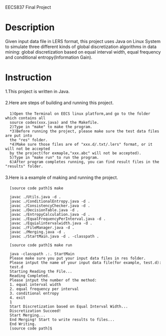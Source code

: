 EECS837 Final Project

Description
==============

Given input data file in LERS format, this project uses Java on Linux System to simulate three different kinds of global discretization algorithms in data mining: global discretization based on equal interval width, equal frequency and conditional entropy(Information Gain).

Instruction
==============
1.This project is written in Java.
####
2.Here are steps of building and running this project.
####
      1)Open the Terminal on EECS linux platform,and go to the folder which contains all 
      source codes(xxx.java) and the Makefile.
      2)Type in "make" to make the program. 
      *3)Before running the project, please make sure the test data files are put into 
      the "res" folder.
      *4)Make sure those files are of "xxx.d/.txt/.lers" format, or it will not be accepted 
      by the project(for exmaple,"xxx.abc" will not be accepted).
      5)Type in "make run" to run the program.
      6)After program completes running, you can find result files in the "results" folder.
####
3.Here is a example of making and running the project.
####
      [source code path]$ make

      javac ./Utils.java -d .
      javac ./ConditionalEntropy.java -d .
      javac ./ConsistencyChecker.java -d .
      javac ./DecisionTable.java -d .
      javac ./EntropyCalculation.java -d .
      javac ./EqualFrequencyPerInterval.java -d .
      javac ./Equialintervalwidth.java -d .
      javac ./FileManager.java -d .
      javac ./Merging.java -d .
      javac ./StartMain.java -d . -classpath .

      [source code path]$ make run

      java -classpath .:. StartMain
      Please make sure you put your input data files in res folder.
      Please intput the name of your input data file(for example, test.d): 
      test.d
      Starting Reading the File...
      Reading Completed.
      Please intput the number of the method: 
      1. equal interval width
      2. equal frequency per interval
      3. conditional entropy
      4. exit
      1
      Start Discretization based on Equal Interval Width...
      Discretization Succeed!
      Start Merging...
      End Merging! Start to write results to files...
      End Writing.
      [source code path]$ 
####
